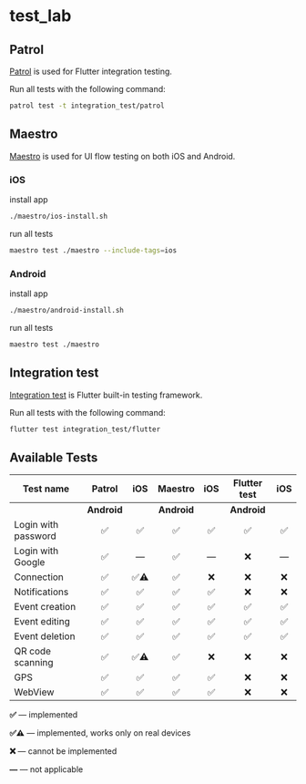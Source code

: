 # test_lab


## Patrol

[Patrol](https://patrol.dev/) is used for Flutter integration testing.

Run all tests with the following command:
```bash
patrol test -t integration_test/patrol
```

## Maestro

[Maestro](https://maestro.mobile.dev/) is used for UI flow testing on both iOS and Android.

### iOS

install app
```bash
./maestro/ios-install.sh
```
run all tests
```bash
maestro test ./maestro --include-tags=ios
```


### Android

install app
```bash
./maestro/android-install.sh
```
run all tests
```bash
maestro test ./maestro
```

## Integration test

[Integration test](https://pub.dev/packages/integration_test) is Flutter built-in testing framework.

Run all tests with the following command:
```bash
flutter test integration_test/flutter
```



## Available Tests




| Test name           | **Patrol** | **iOS** | **Maestro** | **iOS** | **Flutter test** | **iOS** |
|---------------------|:----------:|:-------:|:-----------:|:-------:|:----------------:|:-------:|
|                     | **Android**|         | **Android** |         | **Android**      |         |
| Login with password | ✅         | ✅      | ✅          | ✅      | ✅               | ✅      |
| Login with Google   | ✅         | —      | ✅          | —      | ❌               | —      |
| Connection          | ✅         | ✅⚠️   | ✅          | ❌     | ❌               | ❌     |
| Notifications       | ✅         | ✅     | ✅          | ✅     | ❌               | ❌     |
| Event creation      | ✅         | ✅     | ✅          | ✅     | ✅               | ✅     |
| Event editing       | ✅         | ✅     | ✅          | ✅     | ✅               | ✅     |
| Event deletion      | ✅         | ✅     | ✅          | ✅     | ✅               | ✅     |
| QR code scanning    | ✅         | ✅⚠️   | ✅          | ❌     | ❌               | ❌     |
| GPS                 | ✅         | ✅     | ✅          | ✅     | ❌               | ❌     |
| WebView             | ✅         | ✅     | ✅          | ✅     | ❌               | ❌     |




 **✅** — implemented

 **✅⚠️** — implemented, works only on real devices

 **❌** — cannot be implemented

 **—** — not applicable


